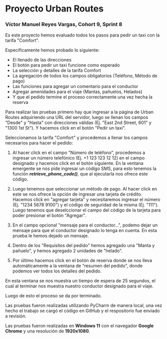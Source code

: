 # Proyecto Urban Routes 

### Víctor Manuel Reyes Vargas, Cohort 9, Sprint 8

Es este proyecto hemos evaluado todos los pasos para pedir un taxi con la tarifa "Comfort".

Específicamente hemos probado lo siguiente:

* El llenado de las direcciones
* El botón para pedir un taxi funcione como esperado
* La selección y detalles de la tarifa Comfort
* La agregación de todos los campos obligatorios (Teléfono, Método de pago)
* Las funciones para agregar un comentario para el conductor
* Agregar amenidades para el viaje (Mantas, pañuelos, Helados)
* Y que el pedido termine el proceso correctamente una vez hecha la reserva

Para realizar las pruebas primero hay que ingresar a la página de Urban Routes adquiriendo una URL del servidor, luego
se llenan los campos "Desde" y "Hasta" con direcciones válidas (Ej. "East 2nd Street, 601" y "1300 1st St"). Y hacemos
click en el botón "Pedir un taxi".

Seleccionamos la tarifa "Comfort" y procedemos a llenar los campos necesarios para hacer el pedido:

1. Al hacer click en el campo "Número de teléfono", procedemos a ingresar un número telefónico (Ej. +1 123 123 12 12) 
en el campo designado y hacemos click en el botón siguiente. En la ventana emergente se nos pide ingresar un código SMS,
para esto tenemos la función ***retrieve_phone_code()***, que al ejecutarla nos ofrece este código.


2. Luego tenemos que seleccionar un método de pago. Al hacer click en este se nos ofrece la opción de ingresar una
tarjeta de crédito. Hacemos click en "agregar tarjeta" y necesitaremos ingresar el número (Ej. "1234 5678 9100") y el
código de seguridad de la misma (Ej. "111").
Luego tenemos que deselccionar el campo del código de la tarjeta para poder presionar el botón "Agregar".


3. En el campo opcional "mensaje para el conductor...", podemo dejar un mensaje para que el conductor designado lo tenga
en cuenta. En esta prueba le hemos dejado un mensaje.


4. Dentro de los "Requisitos del pedido" hemos agregado una "Manta y pañuelo", y hemos agregado 2 unidades de "helado".


5. Por último hacemos click en el botón de reserva donde se nos lleva automáticamente a la ventana de "resumen del pedido",
donde podemos ver todos los detalles del pedido.

En esta ventana se nos muestra un tiempo de espera de 25 segundos, el cual al terminar nos muestra nuestro conductor designado
para el viaje.

Luego de esto el proceso se da por terminado.

Las pruebas fueron realizadas utilizando PyCharm de manera local, una vez hecho el trabajo se cargó el código en GitHub
y el respositorio fue enviado a revisión.

Las pruebas fueron realizadas en **Windows 11** con el navegador **Google Chrome** y una resolución de **1920x1080**.
